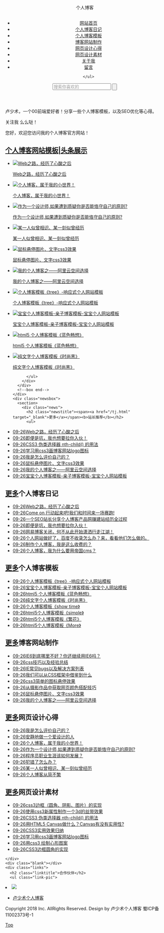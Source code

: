 <!doctype html>
<html>
<head>
<meta charset="utf-8">
<title>卢少术个人博客网站</title>
<meta name="keywords" content="博客,个人博客,博客模板,博客系统,网站制作" />
<meta name="description" content="个人博客模板，杨青博客网站教你如何建立自己的网站|免费个人博客系统程序模板下载哪个最好|搭建个人博客网站制作|推广运营者由域名到服务器空间租用从零开始学会如何快速组建自己的网站" />
<meta name="viewport" content="width=device-width, initial-scale=1.0">
<link href="/skin/html/css/index.css" rel="stylesheet">
<script src="/skin/html/js/jquery.min.js" ></script>
<script src="/skin/html/js/comm.js" ></script>
<!--[if lt IE 9]>
<script src="/skin/html/js/modernizr.js"></script>
<![endif]-->
</head>
<body>
<header>
  <div class="logo">个人博客</div>
  <div class="top-nav">
    <h2 id="mnavh"><span class="navicon"></span></h2>
    <ul id="nav">
 <li><a href="/" title="网站首页">网站首页</a></li> 
 
 
<li ><a href="/bkrj/">个人博客日记</a></li> 
 
 
<li ><a href="/bkmb/">个人博客模板</a></li> 
 
 
<li ><a href="/bkzz/">博客网站制作</a></li> 
 
 
<li ><a href="/wysj/">网页设计心得</a></li> 
 
 
<li ><a href="/sjsc/">网页设计素材</a></li> 
 
 
<li ><a href="/about/">关于我</a></li> 
 
 
<li ><a href="/gbook/">留言</a></li> 
 
    </ul>
  </div>
  <div class="search">
    <form action="/e/search/index.php" method="post" name="searchform" id="searchform">
      <input name="keyboard" id="keyboard" class="input_text" value="搜索你喜欢的" style="color: rgb(153, 153, 153);" onfocus="if(value=='搜索你喜欢的'){this.style.color='#000';value=''}" onblur="if(value==''){this.style.color='#999';value='搜索你喜欢的'}" type="text">
      <input name="show" value="title" type="hidden">
      <input name="tempid" value="1" type="hidden">
      <input name="tbname" value="news" type="hidden">
      <input name="Submit" class="input_submit" value="" type="submit">
    </form>
  </div>
</header>
<aside class="side">
  <div class="about"> 
    <p>卢少术，一个00前端爱好者！分享一些个人博客模板，以及SEO优化等心得。</p>
  </div>
  <div class="weixin">
    <p>关注我 么么哒！</p>
  </div>
</aside>
<main>
  <div class="main-content">
    <div class="welcome"> 您好，欢迎您访问我的个人博客官方网站！ </div>
    <div class="picbox">
      <h2 class="pictitle"><a href="#">个人博客网站模板|头条展示</a></h2>
      <!--box begin-->
      <div class="Box_con"> <span class="btnl btn" id="btnl"></span> <span class="btnr btn" id="btnr"></span>
        <div class="conbox" id="BoxUl">
          <ul>
            <li class="cur"><a href="/bkrj/41.html" target="_blank"><img src="http://www.yangqq.com/d/file/news/life/2014-05-29/fd489ba403ab3ce9df3837fb327f6d40.jpg" alt="Web之路，经历了心酸之后"/>
              <p>Web之路，经历了心酸之后</p>
              </a> </li>
            <li class="cur"><a href="/wysj/26.html" target="_blank"><img src="http://www.yangqq.com/d/file/news/life/2018-04-27/762f99f369ae786f970477feeb3b9d77.jpg" alt="个人博客，属于我的小世界！"/>
              <p>个人博客，属于我的小世界！</p>
              </a> </li>
            <li class="cur"><a href="/wysj/25.html" target="_blank"><img src="http://www.yangqq.com/d/file/news/life/2018-06-29/75842f4d1e18d692a66c38eb172a40ab.jpg" alt="作为一个设计师,如果遭到质疑你是否能恪守自己的原则?"/>
              <p>作为一个设计师,如果遭到质疑你是否能恪守自己的原则?</p>
              </a> </li>
            <li class="cur"><a href="/wysj/22.html" target="_blank"><img src="http://www.yangqq.com/d/file/news/humor/2014-01-13/67ce0f90b72e884e562d3360575ab3c3.jpg" alt="某一人似曾相识、某一刻似曾经历"/>
              <p>某一人似曾相识、某一刻似曾经历</p>
              </a> </li>
            <li class="cur"><a href="/bkzz/14.html" target="_blank"><img src="http://www.yangqq.com/d/file/jstt/bj/2014-01-14/12f33cc4c1c692e2fa0017275fcc265f.jpg" alt="鼠标悬停图片、文字css3效果"/>
              <p>鼠标悬停图片、文字css3效果</p>
              </a> </li>
            <li class="cur"><a href="/bkzz/13.html" target="_blank"><img src="http://www.yangqq.com/d/file/jstt/web/2014-01-18/6fe49814982f3624e441334fea1999a4.png" alt="我的个人博客之——阿里云空间选择"/>
              <p>我的个人博客之——阿里云空间选择</p>
              </a> </li>
            <li class="cur"><a href="/bkmb/12.html" target="_blank"><img src="http://www.yangqq.com/d/file/download/f/2018-09-13/cc68365f146fb53dac708004a4536aca.jpg" alt="个人博客模板《tree》-响应式个人网站模板"/>
              <p>个人博客模板《tree》-响应式个人网站模板</p>
              </a> </li>
            <li class="cur"><a href="/bkmb/11.html" target="_blank"><img src="http://www.yangqq.com/d/file/download/f/2018-09-12/863e8d0287d7d0eb431d3dbb804f023f.jpg" alt="宝宝个人博客模板-亲子博客模板-宝宝个人网站模板"/>
              <p>宝宝个人博客模板-亲子博客模板-宝宝个人网站模板</p>
              </a> </li>
            <li class="cur"><a href="/bkmb/10.html" target="_blank"><img src="http://www.yangqq.com/d/file/download/f/2018-07-06/0411b426e400fe3ac85892eb7aa33cae.png" alt="html5 个人博客模板《蓝色畅想》"/>
              <p>html5 个人博客模板《蓝色畅想》</p>
              </a> </li>
            <li class="cur"><a href="/bkmb/9.html" target="_blank"><img src="http://www.yangqq.com/d/file/download/div/2018-07-01/63e5a0b8b9fceec486620e3c9c46fcad.jpg" alt="纯文字个人博客模板《时尚黑》"/>
              <p>纯文字个人博客模板《时尚黑》</p>
              </a> </li>
 
          </ul>
        </div>
      </div>
      <!--box end--> 
    </div>
    <div class="newsbox">
      <section>
        <div class="news">
          <h2 class="newstitle"><span><a href="/tj.html"  target="_blank">更多</a></span><b>站长推荐</b></h2>
          <ul>
<li><a href="/bkrj/41.html" target="_blank"><span>09-26</span>Web之路，经历了心酸之后</a> </li>
<li><a href="/bkrj/38.html" target="_blank"><span>09-26</span>即便是坑，我也想要拉你入伙！</a> </li>
<li><a href="/sjsc/35.html" target="_blank"><span>09-26</span>CSS3 伪类选择器 nth-child() 的用法</a> </li>
<li><a href="/sjsc/32.html" target="_blank"><span>09-26</span>学习用css3画博客网站logo图标</a> </li>
<li><a href="/wysj/28.html" target="_blank"><span>09-26</span>我是怎么评价自己的？</a> </li>
<li><a href="/bkzz/14.html" target="_blank"><span>09-26</span>鼠标悬停图片、文字css3效果</a> </li>
<li><a href="/bkzz/13.html" target="_blank"><span>09-26</span>我的个人博客之——阿里云空间选择</a> </li>
<li><a href="/bkmb/11.html" target="_blank"><span>09-26</span>宝宝个人博客模板-亲子博客模板-宝宝个人网站模板</a> </li>
          </ul>
        </div>
      </section>
      <section>
        <div class="news">
          <h2 class="newstitle"><span><a href="/bkrj/" target="_blank">更多</a></span><b>个人博客日记</b></h2>
          <ul>
<li><a href="/bkrj/41.html" target="_blank"><span>09-26</span>Web之路，经历了心酸之后</a> </li>
<li><a href="/bkrj/40.html" target="_blank"><span>09-26</span>Come on,行动起来吧!我们和时间来一场赛跑!</a> </li>
<li><a href="/bkrj/39.html" target="_blank"><span>09-26</span>一个SEO站长分享个人博客产品网赚建站经历全过程</a> </li>
<li><a href="/bkrj/38.html" target="_blank"><span>09-26</span>即便是坑，我也想要拉你入伙！</a> </li>
<li><a href="/bkrj/4.html" target="_blank"><span>09-26</span>网易博客关闭，何不从此开始潇洒行走江湖！</a> </li>
<li><a href="/bkrj/3.html" target="_blank"><span>09-26</span>个人网站做好了，百度不收录怎么办？来，看看他们怎么做的。</a> </li>
<li><a href="/bkrj/2.html" target="_blank"><span>09-26</span>制作个人博客，我是这么收费的？</a> </li>
<li><a href="/bkrj/1.html" target="_blank"><span>09-26</span>个人博客，我为什么要用帝国cms？</a> </li>
          </ul>
        </div>
      </section>
      <section>
        <div class="news">
          <h2 class="newstitle"><span><a href="/bkmb/" target="_blank">更多</a></span><b>个人博客模板</b></h2>
          <ul>
<li><a href="/bkmb/12.html" target="_blank"><span>09-26</span>个人博客模板《tree》-响应式个人网站模板</a> </li>
<li><a href="/bkmb/11.html" target="_blank"><span>09-26</span>宝宝个人博客模板-亲子博客模板-宝宝个人网站模板</a> </li>
<li><a href="/bkmb/10.html" target="_blank"><span>09-26</span>html5 个人博客模板《蓝色畅想》</a> </li>
<li><a href="/bkmb/9.html" target="_blank"><span>09-26</span>纯文字个人博客模板《时尚黑》</a> </li>
<li><a href="/bkmb/8.html" target="_blank"><span>09-26</span>个人博客模板《show time》</a> </li>
<li><a href="/bkmb/7.html" target="_blank"><span>09-26</span>html5个人博客模板《simple》</a> </li>
<li><a href="/bkmb/6.html" target="_blank"><span>09-26</span>html5个人博客模板《繁花》</a> </li>
<li><a href="/bkmb/5.html" target="_blank"><span>09-26</span>html5个人博客模板《More》</a> </li>
          </ul>
        </div>
      </section>
      <section>
        <div class="news">
          <h2 class="newstitle"><span><a href="/bkzz/" target="_blank">更多</a></span><b>博客网站制作</b></h2>
          <ul>
<li><a href="/bkzz/20.html" target="_blank"><span>09-26</span>IE6到底哪里不好？你还继续用IE6吗？</a> </li>
<li><a href="/bkzz/19.html" target="_blank"><span>09-26</span>css技巧以及经验总结</a> </li>
<li><a href="/bkzz/18.html" target="_blank"><span>09-26</span>IE常见bugs以及解决方案列表</a> </li>
<li><a href="/bkzz/17.html" target="_blank"><span>09-26</span>我们可以从CSS框架中借鉴到什么</a> </li>
<li><a href="/bkzz/16.html" target="_blank"><span>09-26</span>css3简单的图标悬停效果</a> </li>
<li><a href="/bkzz/15.html" target="_blank"><span>09-26</span>从摄影作品中获取网页颜色搭配技巧</a> </li>
<li><a href="/bkzz/14.html" target="_blank"><span>09-26</span>鼠标悬停图片、文字css3效果</a> </li>
<li><a href="/bkzz/13.html" target="_blank"><span>09-26</span>我的个人博客之——阿里云空间选择</a> </li>
          </ul>
        </div>
      </section>
      <section>
        <div class="news">
          <h2 class="newstitle"><span><a href="/wysj/" target="_blank">更多</a></span><b>网页设计心得</b></h2>
          <ul>
<li><a href="/wysj/28.html" target="_blank"><span>09-26</span>我是怎么评价自己的？</a> </li>
<li><a href="/wysj/27.html" target="_blank"><span>09-26</span>安静地做一个爱设计的人</a> </li>
<li><a href="/wysj/26.html" target="_blank"><span>09-26</span>个人博客，属于我的小世界！</a> </li>
<li><a href="/wysj/25.html" target="_blank"><span>09-26</span>作为一个设计师,如果遭到质疑你是否能恪守自己的原则?</a> </li>
<li><a href="/wysj/24.html" target="_blank"><span>09-26</span>程序员职业生涯该如何发展？</a> </li>
<li><a href="/wysj/23.html" target="_blank"><span>09-26</span>犯错了怎么办？</a> </li>
<li><a href="/wysj/22.html" target="_blank"><span>09-26</span>某一人似曾相识、某一刻似曾经历</a> </li>
<li><a href="/wysj/21.html" target="_blank"><span>09-26</span>个人博客从简不繁</a> </li>
          </ul>
        </div>
      </section>
      <section>
        <div class="news">
          <h2 class="newstitle"><span><a href="/sjsc/" target="_blank">更多</a></span><b>网页设计素材</b></h2>
          <ul>
<li><a href="/sjsc/37.html" target="_blank"><span>09-26</span>css3边框（圆角、阴影、图片）的实现</a> </li>
<li><a href="/sjsc/36.html" target="_blank"><span>09-26</span>使用css3新属性制作一个3d的丝带效果</a> </li>
<li><a href="/sjsc/35.html" target="_blank"><span>09-26</span>CSS3 伪类选择器 nth-child() 的用法</a> </li>
<li><a href="/sjsc/34.html" target="_blank"><span>09-26</span>用HTML5 Canvas做什么？Canvas有没有实用性?</a> </li>
<li><a href="/sjsc/33.html" target="_blank"><span>09-26</span>CSS3实用效果归纳</a> </li>
<li><a href="/sjsc/32.html" target="_blank"><span>09-26</span>学习用css3画博客网站logo图标</a> </li>
<li><a href="/sjsc/31.html" target="_blank"><span>09-26</span>用css3 绘制心形图案</a> </li>
<li><a href="/sjsc/30.html" target="_blank"><span>09-26</span>CSS3边框圆角的实现</a> </li>
          </ul>
        </div>
      </section>


    </div>
    <div class="blank"></div>
    <div class="links">
      <h2 class="linktitle">合作伙伴</h2>
      <ul class="link-pic">
<li><a href="http://www.yangqq.com" title="图片链接" target="_blank"><img src="http://www.yangqq.com/d/file/news/life/2018-04-27/f2504f2c46c066e6226d1669effde26e.jpg" style="width:auto"></a></li>
      </ul>
      <ul class="link-text">
<li><a href="http://www.yangqq.com"target="_blank">卢少术个人博客</a></li>
      </ul>
    </div>
    <div class="copyright">
      <p>Copyright 2018 Inc. AllRights Reserved. Design by 卢少术个人博客 蜀ICP备11002373号-1</p>
    </div>
  </div>
</main>
<a href="#" class="cd-top cd-is-visible">Top</a>
</body>
</html>
